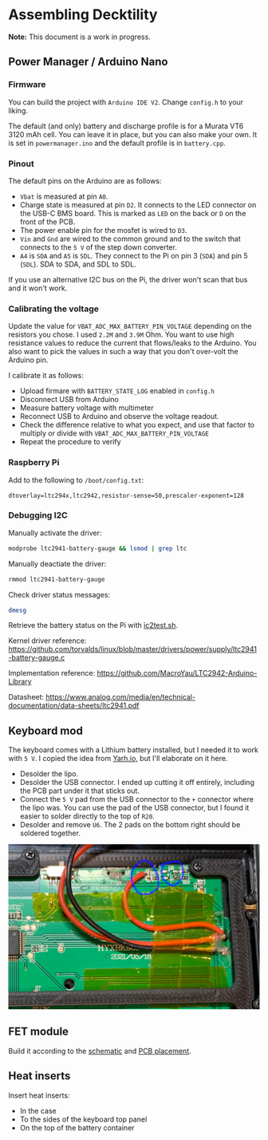 # Assembling Decktility

**Note:** This document is a work in progress.

## Power Manager / Arduino Nano

### Firmware 

You can build the project with `Arduino IDE V2`. Change `config.h` to your liking.

The default (and only) battery and discharge profile is for a Murata VT6 3120 mAh cell.
You can leave it in place, but you can also make your own. It is set in `powermanager.ino`
and the default profile is in `battery.cpp`.

### Pinout

The default pins on the Arduino are as follows:
- `Vbat` is measured at pin `A0`.
- Charge state is measured at pin `D2`. It connects to the LED connector on the USB-C BMS board. This is marked as `LED` on the back or `D` on the front of the PCB.
- The power enable pin for the mosfet is wired to `D3`.
- `Vin` and `Gnd` are wired to the common ground and to the switch that connects to the `5 V` of the step down converter.
- `A4` is `SDA` and `A5` is `SDL`. They connect to the Pi on pin 3 (`SDA`) and pin 5 (`SDL`). SDA to SDA, and SDL to SDL.

If you use an alternative I2C bus on the Pi, the driver won't scan that bus and it won't work.

### Calibrating the voltage

Update the value for `VBAT_ADC_MAX_BATTERY_PIN_VOLTAGE` depending on the resistors you chose.
I used `2.2M` and `3.9M` Ohm. You want to use high resistance values to reduce the current that flows/leaks to the Arduino.
You also want to pick the values in such a way that you don't over-volt the Arduino pin.

I calibrate it as follows:
- Upload firmare with `BATTERY_STATE_LOG` enabled in `config.h`
- Disconnect USB from Arduino
- Measure battery voltage with multimeter
- Reconnect USB to Arduino and observe the voltage readout.
- Check the difference relative to what you expect, and use that factor to multiply or divide with `VBAT_ADC_MAX_BATTERY_PIN_VOLTAGE`
- Repeat the procedure to verify

### Raspberry Pi

Add to the following to `/boot/config.txt`:

```
dtoverlay=ltc294x,ltc2942,resistor-sense=50,prescaler-exponent=128
```

### Debugging I2C

Manually activate the driver:

```bash
modprobe ltc2941-battery-gauge && lsmod | grep ltc
```

Manually deactiate the driver:

```bash
rmmod ltc2941-battery-gauge
```

Check driver status messages:

```bash
dmesg
```

Retrieve the battery status on the Pi with [ic2test.sh](../scripts/i2ctest.sh).

Kernel driver reference: https://github.com/torvalds/linux/blob/master/drivers/power/supply/ltc2941-battery-gauge.c

Implementation reference: https://github.com/MacroYau/LTC2942-Arduino-Library

Datasheet: https://www.analog.com/media/en/technical-documentation/data-sheets/ltc2941.pdf

## Keyboard mod

The keyboard comes with a Lithium battery installed, but I needed it to work with `5 V`.
I copied the idea from [Yarh.io](https://yarh.io/yarh-io-m2.html), but I'll elaborate on it here.

- Desolder the lipo.
- Desolder the USB connector. I ended up cutting it off entirely, including the PCB part under it that sticks out.
- Connect the `5 V` pad from the USB connector to the `+` connector where the lipo was. You can use the pad of the USB connector, but I found it easier to solder directly to the top of `R20`.
- Desolder and remove `U6`. The 2 pads on the bottom right should be soldered together.

![keyboard PCB modded](pics/keyboard-mod.jpg)

## FET module

Build it according to the [schematic](pics/fet-schematic.png) and [PCB placement](pics/fet-pcb.png).

## Heat inserts

Insert heat inserts:

- In the case
- To the sides of the keyboard top panel
- On the top of the battery container 

